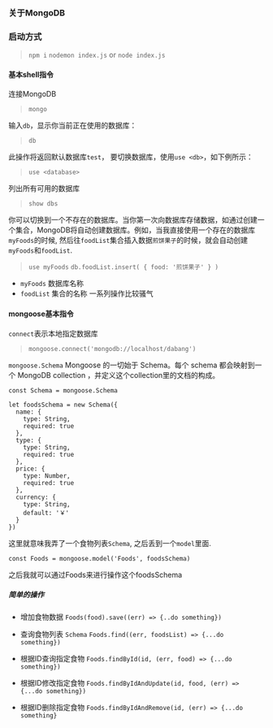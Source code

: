 ### 关于MongoDB

### 启动方式
> `npm i`
> `nodemon index.js` or `node index.js`  

#### 基本shell指令

连接MongoDB 
> `mongo`

输入`db`，显示你当前正在使用的数据库：
> `db`

此操作将返回默认数据库`test`， 要切换数据库，使用`use <db>`，如下例所示：
> `use <database>`
  
列出所有可用的数据库
> `show dbs`

你可以切换到一个不存在的数据库。当你第一次向数据库存储数据，如通过创建一个集合，MongoDB将自动创建数据库。例如，当我直接使用一个存在的数据库`myFoods`的时候, 然后往`foodList`集合插入数据`煎饼果子`的时候，就会自动创建`myFoods`和`foodList`.

> `use myFoods`
`db.foodList.insert( { food: '煎饼果子' } )`

+ `myFoods` 数据库名称
+ `foodList` 集合的名称
一系列操作比较骚气

#### mongoose基本指令

 `connect`表示本地指定数据库
 
> `mongoose.connect('mongodb://localhost/dabang')`

`mongoose.Schema`
Mongoose 的一切始于 Schema。每个 schema 都会映射到一个 MongoDB collection ，并定义这个collection里的文档的构成。

```
const Schema = mongoose.Schema

let foodsSchema = new Schema({
  name: {
    type: String,
    required: true
  },
  type: {
    type: String,
    required: true
  },
  price: {
    type: Number,
    required: true
  },
  currency: {
    type: String,
    default: '￥'
  }
})
```
这里就意味我弄了一个食物列表`Schema`, 之后丢到一个`model`里面. 

```
const Foods = mongoose.model('Foods', foodsSchema)
```
之后我就可以通过Foods来进行操作这个foodsSchema

##### 简单的操作

+ 增加食物数据 `Foods(food).save((err) => {..do something})`

+ 查询食物列表 `Schema` `Foods.find((err, foodsList) => {...do something})`

+ 根据ID查询指定食物 `Foods.findById(id, (err, food) => {...do something})`

+ 根据ID修改指定食物 `Foods.findByIdAndUpdate(id, food, (err) => {...do something})`

+ 根据ID删除指定食物 `Foods.findByIdAndRemove(id, (err) => {...do something}`
